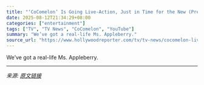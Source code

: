 ```yaml
---
title: "‘CoComelon’ Is Going Live-Action, Just in Time for the New (Pre-)School Year"
date: 2025-08-12T21:34:29+08:00
categories: ["entertainment"]
tags: ["TV", "TV News", "CoComelon", "YouTube"]
summary: "We’ve got a real-life Ms. Appleberry."
source_url: "https://www.hollywoodreporter.com/tv/tv-news/cocomelon-live-action-series-the-melon-patch-premiere-date-1236342686/"
---
```


We’ve got a real-life Ms. Appleberry.

---

*来源: [原文链接](https://www.hollywoodreporter.com/tv/tv-news/cocomelon-live-action-series-the-melon-patch-premiere-date-1236342686/)*
